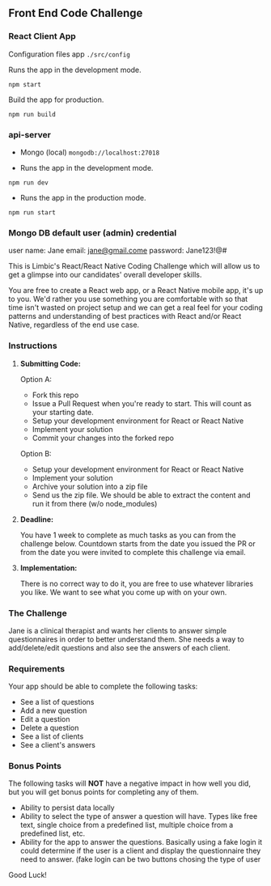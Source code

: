 ## Front End Code Challenge

### React Client App

Configuration files app `./src/config`

Runs the app in the development mode.

`npm start`

Build the app for production.

`npm run build`

### api-server
- Mongo (local) `mongodb://localhost:27018`

- Runs the app in the development mode.

`npm run dev`

- Runs the app in the production mode.

`npm run start`

### Mongo DB default user (admin) credential
user name:  Jane
email:      jane@gmail.come
password:   Jane123!@#


This is Limbic's React/React Native Coding Challenge which will allow us to get a glimpse into our candidates' overall developer skills.

You are free to create a React web app, or a React Native mobile app, it's up to you. We'd rather you use something you are comfortable with so that time isn't wasted on project setup and we can get a real feel for your coding patterns and understanding of best practices with React and/or React Native, regardless of the end use case.

### Instructions

1. **Submitting Code:**

   Option A:
      - Fork this repo
      - Issue a Pull Request when you're ready to start. This will count as your starting date.
      - Setup your development environment for React or React Native
      - Implement your solution
      - Commit your changes into the forked repo

   Option B:
      - Setup your development environment for React or React Native
      - Implement your solution
      - Archive your solution into a zip file
      - Send us the zip file. We should be able to extract the content and run it from there (w/o node_modules)

2. **Deadline:**

   You have 1 week to complete as much tasks as you can from the challenge below. Countdown starts from the date you issued the PR or from the date you were invited to complete this challenge via email.

3. **Implementation:**

   There is no correct way to do it, you are free to use whatever libraries you like.  We want to see what you come up with on your own.

### The Challenge

Jane is a clinical therapist and wants her clients to answer simple questionnaires in order to better understand them. She needs a way to add/delete/edit questions and also see the answers of each client.

### Requirements

Your app should be able to complete the following tasks:

- See a list of questions
- Add a new question
- Edit a question
- Delete a question
- See a list of clients
- See a client's answers

### Bonus Points

The following tasks will **NOT** have a negative impact in how well you did, but you will get bonus points for completing any of them.

- Ability to persist data locally
- Ability to select the type of answer a question will have. Types like free text, single choice from a predefined list, multiple choice from a predefined list, etc.
- Ability for the app to answer the questions. Basically using a fake login it could determine if the user is a client and display the questionnaire they need to answer. (fake login can be two buttons chosing the type of user

Good Luck!
